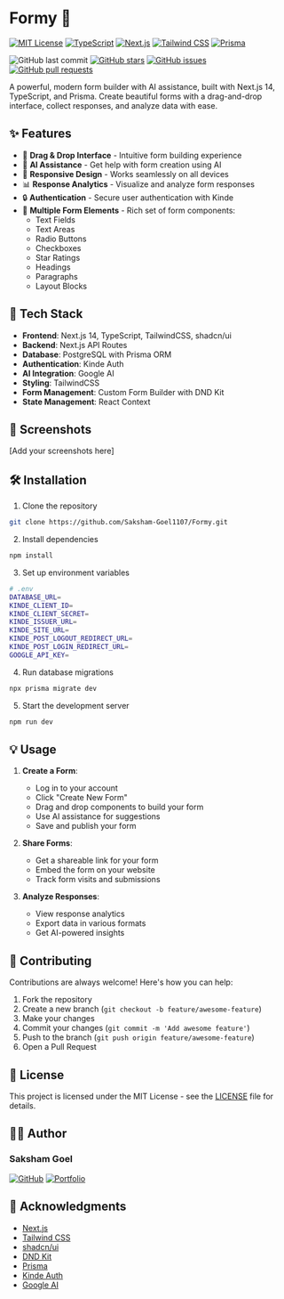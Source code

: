 # Formy 📝

[![MIT License](https://img.shields.io/badge/License-MIT-green.svg)](https://choosealicense.com/licenses/mit/)
[![TypeScript](https://img.shields.io/badge/TypeScript-007ACC?style=flat&logo=typescript&logoColor=white)](https://www.typescriptlang.org/)
[![Next.js](https://img.shields.io/badge/Next.js-black?style=flat&logo=next.js&logoColor=white)](https://nextjs.org/)
[![Tailwind CSS](https://img.shields.io/badge/Tailwind_CSS-38B2AC?style=flat&logo=tailwind-css&logoColor=white)](https://tailwindcss.com/)
[![Prisma](https://img.shields.io/badge/Prisma-2D3748?style=flat&logo=prisma&logoColor=white)](https://www.prisma.io/)

![GitHub last commit](https://img.shields.io/github/last-commit/Saksham-Goel1107/Formy)
[![GitHub stars](https://img.shields.io/github/stars/Saksham-Goel1107/Formy)](https://github.com/Saksham-Goel1107/Formy/stargazers)
[![GitHub issues](https://img.shields.io/github/issues/Saksham-Goel1107/Formy)](https://github.com/Saksham-Goel1107/Formy/issues)
[![GitHub pull requests](https://img.shields.io/github/issues-pr/Saksham-Goel1107/Formy)](https://github.com/Saksham-Goel1107/Formy/pulls)

A powerful, modern form builder with AI assistance, built with Next.js 14, TypeScript, and Prisma. Create beautiful forms with a drag-and-drop interface, collect responses, and analyze data with ease.

## ✨ Features

- 🎨 **Drag & Drop Interface** - Intuitive form building experience
- 🤖 **AI Assistance** - Get help with form creation using AI
- 📱 **Responsive Design** - Works seamlessly on all devices
- 📊 **Response Analytics** - Visualize and analyze form responses
- 🔒 **Authentication** - Secure user authentication with Kinde
- 🎯 **Multiple Form Elements** - Rich set of form components:
  - Text Fields
  - Text Areas
  - Radio Buttons
  - Checkboxes
  - Star Ratings
  - Headings
  - Paragraphs
  - Layout Blocks

## 🚀 Tech Stack

- **Frontend**: Next.js 14, TypeScript, TailwindCSS, shadcn/ui
- **Backend**: Next.js API Routes
- **Database**: PostgreSQL with Prisma ORM
- **Authentication**: Kinde Auth
- **AI Integration**: Google AI
- **Styling**: TailwindCSS
- **Form Management**: Custom Form Builder with DND Kit
- **State Management**: React Context

## 📸 Screenshots

[Add your screenshots here]

## 🛠️ Installation

1. Clone the repository
```bash
git clone https://github.com/Saksham-Goel1107/Formy.git
```

2. Install dependencies
```bash
npm install
```

3. Set up environment variables
```bash
# .env
DATABASE_URL=
KINDE_CLIENT_ID=
KINDE_CLIENT_SECRET=
KINDE_ISSUER_URL=
KINDE_SITE_URL=
KINDE_POST_LOGOUT_REDIRECT_URL=
KINDE_POST_LOGIN_REDIRECT_URL=
GOOGLE_API_KEY=
```

4. Run database migrations
```bash
npx prisma migrate dev
```

5. Start the development server
```bash
npm run dev
```

## 💡 Usage

1. **Create a Form**: 
   - Log in to your account
   - Click "Create New Form"
   - Drag and drop components to build your form
   - Use AI assistance for suggestions
   - Save and publish your form

2. **Share Forms**:
   - Get a shareable link for your form
   - Embed the form on your website
   - Track form visits and submissions

3. **Analyze Responses**:
   - View response analytics
   - Export data in various formats
   - Get AI-powered insights

## 🤝 Contributing

Contributions are always welcome! Here's how you can help:

1. Fork the repository
2. Create a new branch (`git checkout -b feature/awesome-feature`)
3. Make your changes
4. Commit your changes (`git commit -m 'Add awesome feature'`)
5. Push to the branch (`git push origin feature/awesome-feature`)
6. Open a Pull Request

## 📝 License

This project is licensed under the MIT License - see the [LICENSE](LICENSE) file for details.

## 👨‍💻 Author

### Saksham Goel

[![GitHub](https://img.shields.io/badge/GitHub-Saksham--Goel1107-black?style=flat&logo=github)](https://github.com/Saksham-Goel1107)
[![Portfolio](https://img.shields.io/badge/Portfolio-Saksham_Goel-blue?style=flat)](https://saksham-portfolio-alpha.vercel.app/)


## 🙏 Acknowledgments

- [Next.js](https://nextjs.org/)
- [Tailwind CSS](https://tailwindcss.com/)
- [shadcn/ui](https://ui.shadcn.com/)
- [DND Kit](https://dndkit.com/)
- [Prisma](https://www.prisma.io/)
- [Kinde Auth](https://kinde.com/)
- [Google AI](https://ai.google/)